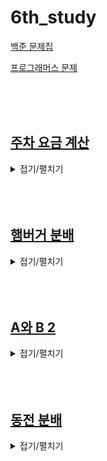 # 6th_study

[백준 문제집](https://www.acmicpc.net/workbook/view/16780)

[프로그래머스 문제](https://school.programmers.co.kr/learn/courses/30/lessons/92341)

<br><br><br>

## [주차 요금 계산](./주차%20요금%20계산/)

<details>
<summary>접기/펼치기</summary>
<div markdown="1">

### [민웅](./주차%20요금%20계산/민웅.py)

```py

```

### [병국](./주차%20요금%20계산/병국.py)

```py

```

### [상미](./주차%20요금%20계산/상미.py)

```py

```

### [서희](./주차%20요금%20계산/서희.py)

```py

```

### [성구](./주차%20요금%20계산/성구.py)

```py
'''
차량 번호가 작은 자동차부터 요금 출력
누적으로 계산
fees
[ 기본시간(분), 기본 요금(원), 단위 시간(분), 단위 요금(원) ]
records
시간 기준 오름차순
'''
from collections import defaultdict

def solution(fees, records):
    answer = []
    check = dict()
    check_time = defaultdict(int)
    for record in records:
        hour, minute, number, code = int(record[:2]), int(record[3:5]), record[6:10], record[-2:]
        if code == "IN":
            check[number] = [hour, minute]
        else:
            check_time[number] += (hour*60 + minute)-(check[number][0]*60 + check[number][1])
            check.pop(number)
    for key, val in check.items():
        check_time[key] += (23*60+59) - (val[0]*60+val[1])
    number = list(check_time.keys())
    number.sort()
    for num in number:
        answer.append(check_time[num])
    for i in range(len(answer)):
        if answer[i] <= fees[0]:
            answer[i] = fees[1]
        else:
            if (answer[i] - fees[0]) / fees[2] > (answer[i] - fees[0]) // fees[2]:
                answer[i] = fees[1] + ((answer[i] - fees[0])//fees[2] + 1) * fees[3]
            else:
                answer[i] = fees[1] + ((answer[i] - fees[0])//fees[2]) * fees[3]
    return answer
```

</div>
</details>
<br><br><br>

## [햄버거 분배](./햄버거%20분배/)

<details>
<summary>접기/펼치기</summary>
<div markdown="1">

### [민웅](./햄버거%20분배/민웅.py)

```py
# 19941_햄버거분배_distribute hambergur
import sys
input = sys.stdin.readline

N, K = map(int, input().split())

HP = list(input().rstrip())

# print(HP)
cnt = 0
for i in range(N):
    if HP[i] == 'P':
        # temp = K
        # while temp:
        #     a, b = i-temp, i+temp
        #     if 0 <= a <= N-1:
        #         if HP[a] == 'H':
        #             HP[a] = 'E'
        #             cnt += 1
        #             break
        #     if 0 <= b <= N-1:
        #         if HP[b] == 'H':
        #             HP[b] = 'E'
        #             cnt += 1
        #             break
        #     temp -= 1
        for j in range(i-K, i+K+1):
            if 0 <= j <= N-1:
                if HP[j] == 'H':
                    HP[j] = 'E'
                    cnt += 1
                    break

print(cnt)
```

### [병국](./햄버거%20분배/병국.py)

```py
n, k = map(int,input().split())
burger = list(input())
answer_list = []
# PPPPHHHH
# HHHHPPPP 이거 두개를 생각해봐,,
# 스택써서 pop하는게아니군,,
cnt = 0
for i in range(len(burger)):
    if burger[i] == "P": # 사람이 나오면 양옆 살피자,,
        for j in range(i-k,i+k+1): # 항상 왼쪽꺼 먹어치우면됨
            if 0<=j<n and burger[j] == "H" : # j<n 조건넣어야 인덱스에러안뜸 0<= 안넣어서틀림,,
                cnt += 1
                burger[j] = 'A' # 먹었으면 대체
                # print(burger)
                break
print(cnt)



```

### [상미](./햄버거%20분배/상미.py)

```py

```

### [서희](./햄버거%20분배/서희.py)

```py
'''
31256KB	92ms
'''


N, K = input().split()
String = list(input())


N = int(N)
K = int(K)

cnt = 0
for i in range(N):
    if String[i] == 'P':
        for j in range(i-K, i+K+1):
            if j >= 0 and j < N:
                if String[j] == 'H':
                    String[j] = 0
                    cnt += 1
                    break

print(cnt)
```

### [성구](./햄버거%20분배/성구.py)

```py
# 19941 햄버거 분배
import sys

input = sys.stdin.readline

# input
N, K = map(int, input().split())
bench = input().strip()

# define
full = set()

# logic
for i in range(N):
    # 햄버거 기준 판별
    if bench[i] == "H":
        # K 범위 내에 P인데 아직 안 먹은 사람 저장
        for p in range(i - K, i + K + 1):
            if 0 <= p < N and bench[p] == "P" and p not in full:
                full.add(p)
                # 찾으면 멈춤
                break
# 햄버거 먹어서 배부른 사람 수
print(len(full))

```

</div>
</details>
<br><br><br>

## [A와 B 2](./A와%20B%202/)

<details>
<summary>접기/펼치기</summary>
<div markdown="1">

### [민웅](./A와%20B%202/민웅.py)

```py

```

### [병국](./A와%20B%202/병국.py)

```py

```

### [상미](./A와%20B%202/상미.py)

```py

```

### [서희](./A와%20B%202/서희.py)

```py

```

### [성구](./A와%20B%202/성구.py)

```py
import sys

input = sys.stdin.readline

# input
S = input().strip()
T = input().strip()


# DFS
def dfs(t):
    stack = [t]
    # T -> S 갈수 있는가?
    while stack:
        s = stack.pop()
        # 길이가 같으면 확인
        if len(s) == len(S):
            # T -> S 가능 하면 1
            if s == S:
                return 1
            # 다르면 다음 거 확인
            continue
        # 마지막이 A면 빼줌
        if s[-1] == "A":
            stack.append(s[:-1])
        # 처음이 B이면 뒤집어서 B뺌
        if s[0] == "B":
            stack.append(s[::-1][:-1])
    # 모두 확인했는데 안되면 0
    return 0


print(dfs(T))
```

</div>
</details>
<br><br><br>

## [동전 분배](./동전%20분배/)

<details>
<summary>접기/펼치기</summary>
<div markdown="1">

### [민웅](./동전%20분배/민웅.py)

```py
# 틀린곳 모르겠음
# 1943_동전분배_coin-distribution
import sys
input = sys.stdin.readline

for tc in range(3):
    N = int(input())

    coins = []
    total = 0
    for _ in range(N):
        c, cnt = map(int, input().split())
        total += c*cnt
        coins.append([c, cnt])
    if total%2 == 1:
        print(0)
        break
    coins.sort(key=lambda x:-x[0])
    # print(coins)

    # a, b = 0, 0
    mid = total//2

    check = [0]*(mid+1)
    check[0] = 1
    for c in coins:
        value, cnt = c[0], c[1]

        for j in range(mid, value-1, -1):
            if check[j-value]:
                for i in range(cnt):
                    if j+value*i <= mid:
                        check[j+value*i] = 1
                    else:
                        break
            if check[mid]:
                break
        if check[mid]:
            break

    print(check[-1])

# 시간초과
# # 1943_동전분배_coin-distribution
# import sys
# input = sys.stdin.readline

# for tc in range(3):
#     N = int(input())

#     coins = []
#     total = 0
#     for _ in range(N):
#         c, cnt = map(int, input().split())
#         total += c*cnt
#         coins.append([c, cnt])
#     if total%2 == 1:
#         print(0)
#         break
#     coins.sort(key=lambda x:-x[0])
#     # print(coins)

#     # a, b = 0, 0
#     mid = total//2

#     check = [0]*(mid+1)
#     check[0] = 1
#     for c in coins:
#         value, cnt = c[0], c[1]
#         for i in range(cnt):
#             for j in range(mid, -1, -1):
#                 if check[j]:
#                     if j+value <= mid:
#                         check[j+value] = 1

#     print(check[-1])
```

### [병국](./동전%20분배/병국.py)

```py

```

### [상미](./동전%20분배/상미.py)

```py

```

### [서희](./동전%20분배/서희.py)

```py

```

### [성구](./동전%20분배/성구.py)

```py
# 1943 동전 분배
import sys

input = sys.stdin.readline


for _ in range(3):
    # define
    coins = {}
    total = 0
    # input
    N = int(input())
    for i in range(N):
        coin, cnt = map(int, input().split())
        coins[coin] = cnt
        # 총 금액 산정
        total += coin * cnt
    # 총 금액이 홀수이면 무조건 불가능
    if total % 2:
        print(0)
    else:
        # 목표 금액으로 바꾸기
        total //= 2
        # index를 목표금액으로 갖는 배열 만듦
        dp = [0] * (total + 1)
        # 목표가 0 이면 무조건 만들 수 있으므로 1
        dp[0] = 1
        # 변화 저장용 (직접 변환하면 바꾼 index도 if문에서 걸려 모두 1이 됨)
        tmp = [*dp]
        for key, val in coins.items():
            for idx in range(total + 1):
                if dp[idx]:
                    for index in range(
                        idx + key, min(idx + key * val + 1, total + 1), key
                    ):
                        tmp[index] = 1
            dp = [*tmp]
        # 목표금액이 만들 수 있는지 value로 들어가 있음
        print(dp[total])

```

</div>
</details>
<br><br><br>
